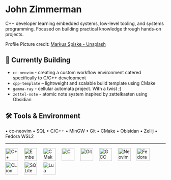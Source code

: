 # John Zimmerman

C++ developer learning embedded systems, low-level tooling, and systems programming. Focused on building practical knowledge through hands-on projects.

Profile Picture credit: <a href="https://unsplash.com/@markusspiske" target="_blank">Markus Spiske - Unsplash<a/>


## 🔧 Currently Building

* `cc-neovim` - creating a custom workflow environment catered specifically to C/C++ development
* `cpp-template` – lightweight and scalable build template using CMake
* `gamma-ray` - cellular automata project. With a twist ;)
* `zettel-note` - atomic note system inspired by zettelkasten using Obsidian


## 🛠️ Tools & Environment

 • cc-neovim • SQL • C/C++ • MinGW • Git • CMake • Obisidan  • Zellij • Fedora WSL2
___
<p align="left">
  <img src="https://cdn.jsdelivr.net/gh/devicons/devicon@latest/icons/cplusplus/cplusplus-original.svg" alt="C++" width="40" height="40" style="margin-right: 15px;" />
  <img src="https://cdn.jsdelivr.net/gh/devicons/devicon@latest/icons/embeddedc/embeddedc-original-wordmark.svg" alt="Embedded C" width="40" height="40" style="margin-right: 15px;" />
  <img src="https://cdn.jsdelivr.net/gh/devicons/devicon@latest/icons/cmake/cmake-original-wordmark.svg" alt="CMake" width="40" height="40" style="margin-right: 15px;" />
  <img src="https://cdn.jsdelivr.net/gh/devicons/devicon@latest/icons/c/c-original.svg" alt="C" width="40" height="40" style="margin-right: 15px;" />
  <img src="https://cdn.jsdelivr.net/gh/devicons/devicon@latest/icons/git/git-original.svg" alt="Git" width="40" height="40" style="margin-right: 15px;" />
  <img src="https://cdn.jsdelivr.net/gh/devicons/devicon@latest/icons/gcc/gcc-original.svg" alt="GCC" width="40" height="40" style="margin-right: 15px;" />
  <img src="https://cdn.jsdelivr.net/gh/devicons/devicon@latest/icons/neovim/neovim-original.svg" alt="Neovim" width="40" height="40" style="margin-right: 15px;" />
  <img src="https://cdn.jsdelivr.net/gh/devicons/devicon@latest/icons/fedora/fedora-original.svg" alt="Fedora" width="40" height="40" style="margin-right: 15px;" />
  <img src="https://cdn.jsdelivr.net/gh/devicons/devicon@latest/icons/clion/clion-original.svg" alt="CLion" width="40" height="40" style="margin-right: 15px;" />
  <img src="https://cdn.jsdelivr.net/gh/devicons/devicon@latest/icons/sqlite/sqlite-original-wordmark.svg" alt="SQLite" width="40" height="40" style="margin-right: 15px;" />
  <img src="https://cdn.jsdelivr.net/gh/devicons/devicon@latest/icons/lua/lua-original.svg" alt="Lua" width="40" height="40" />
</p>

